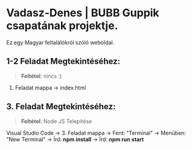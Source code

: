 # Vadasz-Denes | BUBB Guppik csapatának projektje.

Ez egy Magyar feltalálókról szóló weboldal.

## 1-2 Feladat Megtekintéséhez:

> **Feltétel**: nincs :)

1. Feladat mappa -> index.html


## 3. Feladat Megtekintéséhez:

> **Feltétel**: Node JS Telepítése

Visual Studio Code -> 3. Feladat mappa -> Fent: "Terminal" -> Menüben: "New Terminal" -> Írd: **npm install** -> Írd: **npm run start**